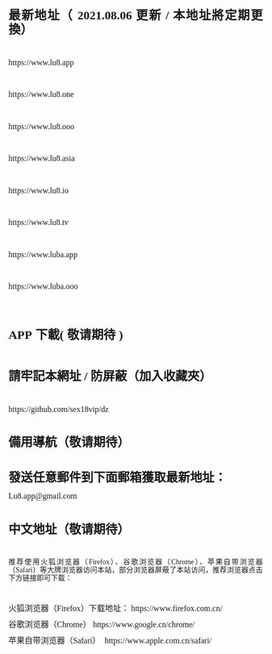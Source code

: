 <html>

<head>
    <meta http-equiv="Content-Type" content="text/html; charset=utf-8" />
    <meta http-equiv="Content-Style-Type" content="text/css" />
    <meta name="generator" content="Aspose.Words for .NET 15.1.0.0" />
    <title>1</title>
</head>

<body>
    <div>
        <p style="font-size:18pt; line-height:115%; margin:0pt 0pt 10pt; orphans:0; text-align:justify; widows:0">
            <span style="font-family:宋体; font-size:18pt; font-weight:bold">最新地址（</span>
            <span style="font-family:Calibri; font-size:18pt; font-weight:bold">2021.08.06 </span>
            <span style="font-family:宋体; font-size:18pt; font-weight:bold">更新 </span>
            <span style="font-family:Calibri; font-size:18pt; font-weight:bold">/ </span>
            <span style="font-family:宋体; font-size:18pt; font-weight:bold">本地址將定期更換）</span>
        </p>
        <p style="font-size:10.5pt; line-height:115%; margin:0pt 0pt 10pt; orphans:0; text-align:justify; widows:0">
            <span style="font-family:Calibri; font-size:10.5pt">&#xa0;</span>
        </p>
        <p style="font-size:12pt; line-height:115%; margin:0pt 0pt 10pt; orphans:0; text-align:justify; widows:0">
            <span style="font-family:Calibri; font-size:12pt">https://www.lu8.app</span>
        </p>
        <p style="font-size:12pt; line-height:115%; margin:0pt 0pt 10pt; orphans:0; text-align:justify; widows:0">
            <span style="font-family:Calibri; font-size:12pt">&#xa0;</span>
        </p>
        <p style="font-size:12pt; line-height:115%; margin:0pt 0pt 10pt; orphans:0; text-align:justify; widows:0">
            <span style="font-family:Calibri; font-size:12pt">https://www.lu8.one</span>
        </p>
        <p style="font-size:12pt; line-height:115%; margin:0pt 0pt 10pt; orphans:0; text-align:justify; widows:0">
            <span style="font-family:Calibri; font-size:12pt">&#xa0;</span>
        </p>
        <p style="font-size:12pt; line-height:115%; margin:0pt 0pt 10pt; orphans:0; text-align:justify; widows:0">
            <span style="font-family:Calibri; font-size:12pt">https://www.lu8.ooo</span>
        </p>
        <p style="font-size:12pt; line-height:115%; margin:0pt 0pt 10pt; orphans:0; text-align:justify; widows:0">
            <span style="font-family:Calibri; font-size:12pt">&#xa0;</span>
        </p>
        <p style="font-size:12pt; line-height:115%; margin:0pt 0pt 10pt; orphans:0; text-align:justify; widows:0">
            <span style="font-family:Calibri; font-size:12pt">https://www.lu8.asia</span>
        </p>
        <p style="font-size:12pt; line-height:115%; margin:0pt 0pt 10pt; orphans:0; text-align:justify; widows:0">
            <span style="font-family:Calibri; font-size:12pt">&#xa0;</span>
        </p>
        <p style="font-size:12pt; line-height:115%; margin:0pt 0pt 10pt; orphans:0; text-align:justify; widows:0">
            <span style="font-family:Calibri; font-size:12pt">https://www.lu8.io</span>
        </p>
        <p style="font-size:12pt; line-height:115%; margin:0pt 0pt 10pt; orphans:0; text-align:justify; widows:0">
            <span style="font-family:Calibri; font-size:12pt">&#xa0;</span>
        </p>
        <p style="font-size:12pt; line-height:115%; margin:0pt 0pt 10pt; orphans:0; text-align:justify; widows:0">
            <span style="font-family:Calibri; font-size:12pt">https://www.lu8.tv</span>
        </p>
        <p style="font-size:12pt; line-height:115%; margin:0pt 0pt 10pt; orphans:0; text-align:justify; widows:0">
            <span style="font-family:Calibri; font-size:12pt">&#xa0;</span>
        </p>
        <p style="font-size:12pt; line-height:115%; margin:0pt 0pt 10pt; orphans:0; text-align:justify; widows:0">
            <span style="font-family:Calibri; font-size:12pt">https://www.luba.app</span>
        </p>
        <p style="font-size:12pt; line-height:115%; margin:0pt 0pt 10pt; orphans:0; text-align:justify; widows:0">
            <span style="font-family:Calibri; font-size:12pt">&#xa0;</span>
        </p>
        <p style="font-size:12pt; line-height:115%; margin:0pt 0pt 10pt; orphans:0; text-align:justify; widows:0">
            <span style="font-family:Calibri; font-size:12pt">https://www.luba.ooo</span>
        </p>
        <p style="font-size:10.5pt; line-height:115%; margin:0pt 0pt 10pt; orphans:0; text-align:justify; widows:0">
            <span style="font-family:Calibri; font-size:10.5pt">&#xa0;</span>
        </p>
        <p style="font-size:10.5pt; line-height:115%; margin:0pt 0pt 10pt; orphans:0; text-align:justify; widows:0">
            <span style="font-family:Calibri; font-size:10.5pt">&#xa0;</span>
        </p>
        <p style="font-size:18pt; line-height:115%; margin:0pt 0pt 10pt; orphans:0; text-align:justify; widows:0">
            <span style="font-family:Calibri; font-size:18pt; font-weight:bold">APP</span>
            <span style="font-family:宋体; font-size:18pt; font-weight:bold">下載</span><span
                style="font-family:Calibri; font-size:18pt; font-weight:bold">(</span>
            <span style="font-family:宋体; font-size:18pt; font-weight:bold">敬请期待</span>
            <span style="font-family:Calibri; font-size:18pt; font-weight:bold">)</span>
        </p>
        <p style="font-size:18pt; line-height:115%; margin:0pt 0pt 10pt; orphans:0; text-align:justify; widows:0">
            <span style="font-family:Calibri; font-size:18pt; font-weight:bold">&#xa0;</span>
        </p>
        <p style="font-size:18pt; line-height:115%; margin:0pt 0pt 10pt; orphans:0; text-align:justify; widows:0">
            <span style="font-family:宋体; font-size:18pt; font-weight:bold">請牢記本網址 </span>
            <span style="font-family:Calibri; font-size:18pt; font-weight:bold">/ </span>
            <span style="font-family:宋体; font-size:18pt; font-weight:bold">防屏蔽（加入收藏夾）</span>
        </p>
        <p style="font-size:10.5pt; line-height:115%; margin:0pt 0pt 10pt; orphans:0; text-align:justify; widows:0">
            <span style="font-family:Calibri; font-size:10.5pt">&#xa0;</span>
        </p>
        <p style="font-size:12pt; line-height:115%; margin:0pt 0pt 10pt; orphans:0; text-align:justify; widows:0">
            <span style="font-family:Calibri; font-size:12pt">https://github.com/sex18vip/dz</span>
        </p>
        <p style="font-size:10.5pt; line-height:115%; margin:0pt 0pt 10pt; orphans:0; text-align:justify; widows:0">
            <span style="font-family:Calibri; font-size:10.5pt">&#xa0;</span>
        </p>
        <p style="font-size:18pt; line-height:115%; margin:0pt 0pt 10pt; orphans:0; text-align:justify; widows:0">
            <span style="font-family:宋体; font-size:18pt; font-weight:bold">備用導航（敬请期待）</span>
        </p>
        <p style="font-size:10.5pt; line-height:115%; margin:0pt 0pt 10pt; orphans:0; text-align:justify; widows:0">
            <span style="font-family:Calibri; font-size:10.5pt">&#xa0;</span>
        </p>
        <p style="font-size:18pt; line-height:115%; margin:0pt 0pt 10pt; orphans:0; text-align:justify; widows:0">
            <span style="font-family:宋体; font-size:18pt; font-weight:bold">發送任意郵件到下面郵箱獲取最新地址</span><span
                style="font-family:宋体; font-size:18pt; font-weight:bold">：</span>
        </p>
        <p style="font-size:12pt; line-height:115%; margin:0pt 0pt 10pt; orphans:0; text-align:justify; widows:0"><span
                style="font-family:Calibri; font-size:12pt">Lu8.app@gmail.com</span></p>
        <p style="font-size:10.5pt; line-height:115%; margin:0pt 0pt 10pt; orphans:0; text-align:justify; widows:0">
            <span style="font-family:Calibri; font-size:10.5pt">&#xa0;</span></p>
        <p style="font-size:18pt; line-height:115%; margin:0pt 0pt 10pt; orphans:0; text-align:justify; widows:0"><span
                style="font-family:宋体; font-size:18pt; font-weight:bold">中文地址（敬请期待）</span></p>
        <p style="font-size:10.5pt; line-height:115%; margin:0pt 0pt 10pt; orphans:0; text-align:justify; widows:0">
            <span style="font-family:Calibri; font-size:10.5pt">&#xa0;</span></p>
        <p style="font-size:10.5pt; line-height:115%; margin:0pt 0pt 10pt; orphans:0; text-align:justify; widows:0">
            <span style="font-family:宋体; font-size:10.5pt">推荐使用火狐浏览器（</span><span
                style="font-family:Calibri; font-size:10.5pt">Firefox</span><span
                style="font-family:宋体; font-size:10.5pt">）、谷歌浏览器（</span><span
                style="font-family:Calibri; font-size:10.5pt">Chrome</span><span
                style="font-family:宋体; font-size:10.5pt">）、苹果自带浏览器（</span><span
                style="font-family:Calibri; font-size:10.5pt">Safari</span><span
                style="font-family:宋体; font-size:10.5pt">）等大牌浏览器访问本站，部分浏览器屏蔽了本站访问，推荐浏览器点击下方链接即可下载：</span></p>
        <p style="font-size:10.5pt; line-height:115%; margin:0pt 0pt 10pt; orphans:0; text-align:justify; widows:0">
            <span style="font-family:Calibri; font-size:10.5pt">&#xa0;</span></p>
        <p style="font-size:12pt; line-height:115%; margin:0pt 0pt 10pt; orphans:0; text-align:justify; widows:0"><span
                style="font-family:宋体; font-size:12pt">火狐浏览器（</span><span
                style="font-family:Calibri; font-size:12pt">Firefox</span><span
                style="font-family:宋体; font-size:12pt">）下载地址：</span><span
                style="font-family:Calibri; font-size:12pt">&#xa0;</span><span
                style="font-family:Calibri; font-size:12pt">https://www.firefox.com.cn/</span></p>
        <p style="font-size:12pt; line-height:115%; margin:0pt 0pt 10pt; orphans:0; text-align:justify; widows:0"><span
                style="font-family:宋体; font-size:12pt">谷歌浏览器（</span><span
                style="font-family:Calibri; font-size:12pt">Chrome</span><span
                style="font-family:宋体; font-size:12pt">）</span><span
                style="font-family:Calibri; font-size:12pt">&#xa0;</span><span
                style="font-family:Calibri; font-size:12pt">https://www.google.cn/chrome/</span></p>
        <p style="font-size:12pt; line-height:115%; margin:0pt 0pt 10pt; orphans:0; text-align:justify; widows:0"><span
                style="font-family:宋体; font-size:12pt">苹果自带浏览器（</span><span
                style="font-family:Calibri; font-size:12pt">Safari</span><span
                style="font-family:宋体; font-size:12pt">）</span>
            <span style="font-family:Calibri; font-size:12pt">&#xa0;</span><span
                style="font-family:Calibri; font-size:12pt">https://www.apple.com.cn/safari/</span>
        </p>
        <p style="font-size:10.5pt; line-height:115%; margin:0pt 0pt 10pt; orphans:0; text-align:justify; widows:0">
            <span style="font-family:Calibri; font-size:10.5pt">&#xa0;</span>
        </p>
    </div>
</body>

</html>
